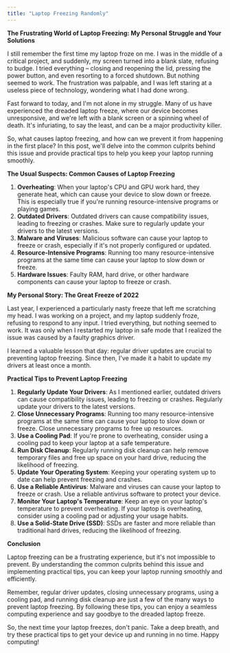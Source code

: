 ```yaml
---
title: "Laptop Freezing Randomly"
---
```


**The Frustrating World of Laptop Freezing: My Personal Struggle and Your Solutions**

I still remember the first time my laptop froze on me. I was in the middle of a critical project, and suddenly, my screen turned into a blank slate, refusing to budge. I tried everything – closing and reopening the lid, pressing the power button, and even resorting to a forced shutdown. But nothing seemed to work. The frustration was palpable, and I was left staring at a useless piece of technology, wondering what I had done wrong.

Fast forward to today, and I'm not alone in my struggle. Many of us have experienced the dreaded laptop freeze, where our device becomes unresponsive, and we're left with a blank screen or a spinning wheel of death. It's infuriating, to say the least, and can be a major productivity killer.

So, what causes laptop freezing, and how can we prevent it from happening in the first place? In this post, we'll delve into the common culprits behind this issue and provide practical tips to help you keep your laptop running smoothly.

**The Usual Suspects: Common Causes of Laptop Freezing**

1. **Overheating**: When your laptop's CPU and GPU work hard, they generate heat, which can cause your device to slow down or freeze. This is especially true if you're running resource-intensive programs or playing games.
2. **Outdated Drivers**: Outdated drivers can cause compatibility issues, leading to freezing or crashes. Make sure to regularly update your drivers to the latest versions.
3. **Malware and Viruses**: Malicious software can cause your laptop to freeze or crash, especially if it's not properly configured or updated.
4. **Resource-Intensive Programs**: Running too many resource-intensive programs at the same time can cause your laptop to slow down or freeze.
5. **Hardware Issues**: Faulty RAM, hard drive, or other hardware components can cause your laptop to freeze or crash.

**My Personal Story: The Great Freeze of 2022**

Last year, I experienced a particularly nasty freeze that left me scratching my head. I was working on a project, and my laptop suddenly froze, refusing to respond to any input. I tried everything, but nothing seemed to work. It was only when I restarted my laptop in safe mode that I realized the issue was caused by a faulty graphics driver.

I learned a valuable lesson that day: regular driver updates are crucial to preventing laptop freezing. Since then, I've made it a habit to update my drivers at least once a month.

**Practical Tips to Prevent Laptop Freezing**

1. **Regularly Update Your Drivers**: As I mentioned earlier, outdated drivers can cause compatibility issues, leading to freezing or crashes. Regularly update your drivers to the latest versions.
2. **Close Unnecessary Programs**: Running too many resource-intensive programs at the same time can cause your laptop to slow down or freeze. Close unnecessary programs to free up resources.
3. **Use a Cooling Pad**: If you're prone to overheating, consider using a cooling pad to keep your laptop at a safe temperature.
4. **Run Disk Cleanup**: Regularly running disk cleanup can help remove temporary files and free up space on your hard drive, reducing the likelihood of freezing.
5. **Update Your Operating System**: Keeping your operating system up to date can help prevent freezing and crashes.
6. **Use a Reliable Antivirus**: Malware and viruses can cause your laptop to freeze or crash. Use a reliable antivirus software to protect your device.
7. **Monitor Your Laptop's Temperature**: Keep an eye on your laptop's temperature to prevent overheating. If your laptop is overheating, consider using a cooling pad or adjusting your usage habits.
8. **Use a Solid-State Drive (SSD)**: SSDs are faster and more reliable than traditional hard drives, reducing the likelihood of freezing.

**Conclusion**

Laptop freezing can be a frustrating experience, but it's not impossible to prevent. By understanding the common culprits behind this issue and implementing practical tips, you can keep your laptop running smoothly and efficiently.

Remember, regular driver updates, closing unnecessary programs, using a cooling pad, and running disk cleanup are just a few of the many ways to prevent laptop freezing. By following these tips, you can enjoy a seamless computing experience and say goodbye to the dreaded laptop freeze.

So, the next time your laptop freezes, don't panic. Take a deep breath, and try these practical tips to get your device up and running in no time. Happy computing!
